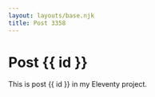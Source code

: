 ```yaml
---
layout: layouts/base.njk
title: Post 3358
---
```


# Post {{ id }}

This is post {{ id }} in my Eleventy project.
